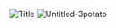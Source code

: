 ![Title](https://github.com/user-attachments/assets/8d694465-3481-4a23-93d8-dfde47700cac)
![Untitled-3potato](https://github.com/user-attachments/assets/d6a69094-55aa-4d5d-a06c-cfee4eccaa7d)
